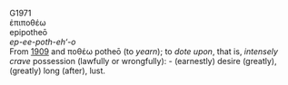 G1971  
ἐπιποθέω  
epipotheō  
*ep-ee-poth-eh‘-o*  
From [1909](g1909) and ποθέω potheō (to *yearn*); to *dote* *upon*, that
is, *intensely* *crave* possession (lawfully or wrongfully): -
(earnestly) desire (greatly), (greatly) long (after), lust.  
